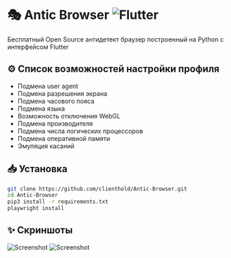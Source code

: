 # 🎭 Antic Browser ![Flutter](https://img.shields.io/badge/Flutter-%2302569B.svg?style=for-the-badge&logo=Flutter&logoColor=white)

Бесплатный Open Source антидетект браузер построенный на Python с интерфейсом Flutter

## ⚙️ Список возможностей настройки профиля

- Подмена user agent
- Подмена разрешения экрана
- Подмена часового пояса
- Подмена языка
- Возможность отключения WebGL
- Подмена производителя
- Подмена числа логических процессоров
- Подмена оперативной памяти
- Эмуляция касаний
  
## 📥 Установка
```sh
git clone https://github.com/clienthold/Antic-Browser.git
cd Antic-Browser
pip3 install -r requirements.txt
playwright install
```

## ✨ Скриншоты
![Screenshot](https://github.com/user-attachments/assets/8c38bdea-5e46-4925-b92f-0c00feb2ab14)
![Screenshot](https://github.com/user-attachments/assets/fdf5e2f1-ce2e-4928-9318-585dfde47fc8)
